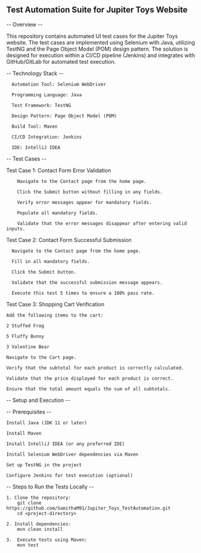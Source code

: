 Test Automation Suite for Jupiter Toys Website
----------------------------------------------

--  Overview  --

This repository contains automated UI test cases for the Jupiter Toys website. 
The test cases are implemented using Selenium with Java, utilizing TestNG and the Page Object Model (POM) design pattern. 
The solution is designed for execution within a CI/CD pipeline (Jenkins) and integrates with GitHub/GitLab for automated test execution.

-- Technology Stack --

      Automation Tool: Selenium WebDriver
    
      Programming Language: Java
    
      Test Framework: TestNG
    
      Design Pattern: Page Object Model (POM)
    
      Build Tool: Maven
    
      CI/CD Integration: Jenkins
    
      IDE: IntelliJ IDEA

-- Test Cases --

Test Case 1: Contact Form Error Validation

        Navigate to the Contact page from the home page.
        
        Click the Submit button without filling in any fields.
        
        Verify error messages appear for mandatory fields.
        
        Populate all mandatory fields.
        
        Validate that the error messages disappear after entering valid inputs.

Test Case 2: Contact Form Successful Submission

      Navigate to the Contact page from the home page.
      
      Fill in all mandatory fields.
      
      Click the Submit button.
      
      Validate that the successful submission message appears.
      
      Execute this test 5 times to ensure a 100% pass rate.

Test Case 3: Shopping Cart Verification

    Add the following items to the cart:
    
    2 Stuffed Frog
    
    5 Fluffy Bunny
    
    3 Valentine Bear
    
    Navigate to the Cart page.
    
    Verify that the subtotal for each product is correctly calculated.
    
    Validate that the price displayed for each product is correct.
    
    Ensure that the total amount equals the sum of all subtotals.

-- Setup and Execution --

-- Prerequisites --

    Install Java (JDK 11 or later)
    
    Install Maven
    
    Install IntelliJ IDEA (or any preferred IDE)
    
    Install Selenium WebDriver dependencies via Maven
    
    Set up TestNG in the project
    
    Configure Jenkins for test execution (optional)

   -- Steps to Run the Tests Locally -- 

    1. Clone the repository:
        git clone https://github.com/SamithaM91/Jupiter_Toys_TestAutomation.git
        cd <project-directory>
        
    2. Install dependencies:
        mvn clean install
        
    3.  Execute tests using Maven:
        mvn test
